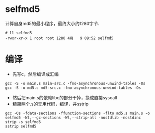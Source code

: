 # selfmd5
计算自身md5的最小程序，最终大小约1280字节.
```
# ll selfmd5 
-rwxr-xr-x 1 root root 1280 4月   9 09:52 selfmd5
```

# 编译
* 先写c，然后编译成汇编
```
gcc -S -o main.s main-src.c -fno-asynchronous-unwind-tables -Os
gcc -S -o md5.s md5-src.c -fno-asynchronous-unwind-tables -Os
```
* 然后把main.s的依赖libc的部分干掉，换成直接syscall
* 精简两个.s的无用代码，编译，并sstrip
```
gcc -Os -fdata-sections -ffunction-sections -flto md5.s main.s -o selfmd5 -Wl,--gc-sections -Wl,--strip-all -nostdlib -nostdinc
strip -s selfmd5 
sstrip selfmd5
```

